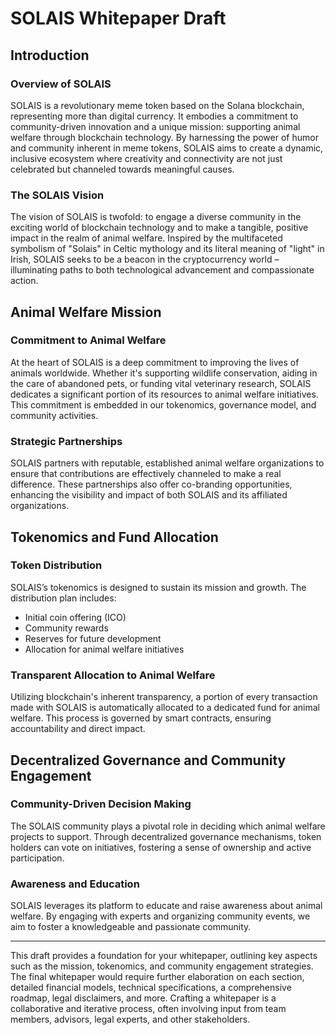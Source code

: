 # SOLAIS Whitepaper Draft

## Introduction

### Overview of SOLAIS
SOLAIS is a revolutionary meme token based on the Solana blockchain, representing more than digital currency. It embodies a commitment to community-driven innovation and a unique mission: supporting animal welfare through blockchain technology. By harnessing the power of humor and community inherent in meme tokens, SOLAIS aims to create a dynamic, inclusive ecosystem where creativity and connectivity are not just celebrated but channeled towards meaningful causes.

### The SOLAIS Vision
The vision of SOLAIS is twofold: to engage a diverse community in the exciting world of blockchain technology and to make a tangible, positive impact in the realm of animal welfare. Inspired by the multifaceted symbolism of "Solais" in Celtic mythology and its literal meaning of "light" in Irish, SOLAIS seeks to be a beacon in the cryptocurrency world – illuminating paths to both technological advancement and compassionate action.

## Animal Welfare Mission

### Commitment to Animal Welfare
At the heart of SOLAIS is a deep commitment to improving the lives of animals worldwide. Whether it's supporting wildlife conservation, aiding in the care of abandoned pets, or funding vital veterinary research, SOLAIS dedicates a significant portion of its resources to animal welfare initiatives. This commitment is embedded in our tokenomics, governance model, and community activities.

### Strategic Partnerships
SOLAIS partners with reputable, established animal welfare organizations to ensure that contributions are effectively channeled to make a real difference. These partnerships also offer co-branding opportunities, enhancing the visibility and impact of both SOLAIS and its affiliated organizations.

## Tokenomics and Fund Allocation

### Token Distribution
SOLAIS’s tokenomics is designed to sustain its mission and growth. The distribution plan includes:

- Initial coin offering (ICO)
- Community rewards
- Reserves for future development
- Allocation for animal welfare initiatives

### Transparent Allocation to Animal Welfare
Utilizing blockchain's inherent transparency, a portion of every transaction made with SOLAIS is automatically allocated to a dedicated fund for animal welfare. This process is governed by smart contracts, ensuring accountability and direct impact.

## Decentralized Governance and Community Engagement

### Community-Driven Decision Making
The SOLAIS community plays a pivotal role in deciding which animal welfare projects to support. Through decentralized governance mechanisms, token holders can vote on initiatives, fostering a sense of ownership and active participation.

### Awareness and Education
SOLAIS leverages its platform to educate and raise awareness about animal welfare. By engaging with experts and organizing community events, we aim to foster a knowledgeable and passionate community.

---

This draft provides a foundation for your whitepaper, outlining key aspects such as the mission, tokenomics, and community engagement strategies. The final whitepaper would require further elaboration on each section, detailed financial models, technical specifications, a comprehensive roadmap, legal disclaimers, and more. Crafting a whitepaper is a collaborative and iterative process, often involving input from team members, advisors, legal experts, and other stakeholders.
